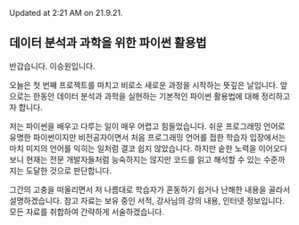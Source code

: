 Updated at 2:21 AM on 21.9.21.

## 데이터 분석과 과학을 위한 파이썬 활용법

반갑습니다. 이승원입니다.

오늘은 첫 번째 프로젝트를 마치고 비로소 새로운 과정을 시작하는 뜻깊은 날입니다. 앞으로는 한동안 데이터 분석과 과학을 실현하는 기본적인 파이썬 활용법에 대해 정리하고자 합니다.

저는 파이썬을 배우고 다루는 일이 매우 어렵고 힘들었습니다. 쉬운 프로그래밍 언어로 유명한 파이썬이지만 비전공자이면서 처음 프로그래밍 언어를 접한 학습자 입장에서는 마치 미지의 언어를 익히는 일처럼 결코 쉽지 않았습니다. 하지만 숱한 노력을 이어오다 보니 현재는 전문 개발자들처럼 능숙하지는 않지만 코드를 읽고 해석할 수 있는 수준까지는 도달한 것으로 판단합니다.

그간의 고충을 떠올리면서 저 나름대로 학습자가 혼동하기 쉽거나 난해한 내용을 골라서 설명하겠습니다. 참고 자료는 보유 중인 서적, 강사님의 강의 내용, 인터넷 정보입니다. 모든 자료를 취합하여 간략하게 서술하겠습니다. 
